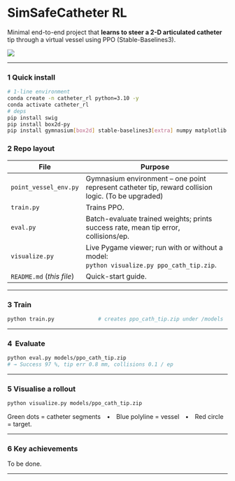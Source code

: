 # SimSafeCatheter RL
Minimal end-to-end project that **learns to steer a 2-D articulated catheter** tip through a virtual vessel using PPO (Stable-Baselines3).

<img src='gif/out.gif'>

---
### 1 Quick install

```bash
# 1-line environment
conda create -n catheter_rl python=3.10 -y
conda activate catheter_rl
# deps
pip install swig
pip install box2d-py
pip install gymnasium[box2d] stable-baselines3[extra] numpy matplotlib rich
```

### 2 Repo layout

| File                      | Purpose                                                                                            |
|---------------------------|----------------------------------------------------------------------------------------------------|
| `point_vessel_env.py`     | Gymnasium environment – one point represent catheter tip, reward collision logic. (To be upgraded) |
| `train.py`                | Trains PPO.                                                                                        |
| `eval.py`                 | Batch-evaluate trained weights; prints success rate, mean tip error, collisions/ep.                |
| `visualize.py`            | Live Pygame viewer; run with or without a model: <br>`python visualize.py ppo_cath_tip.zip`.       |
| `README.md` (*this file*) | Quick-start guide.                                                                                 |

---

### 3 Train

```bash
python train.py              # creates ppo_cath_tip.zip under /models
```

---

### 4  Evaluate

```bash
python eval.py models/ppo_cath_tip.zip
# → Success 97 %, tip err 0.8 mm, collisions 0.1 / ep
```

---

### 5 Visualise a rollout

```bash
python visualize.py models/ppo_cath_tip.zip
```

Green dots = catheter segments • Blue polyline = vessel • Red circle = target.

---

### 6 Key achievements

To be done.

---


